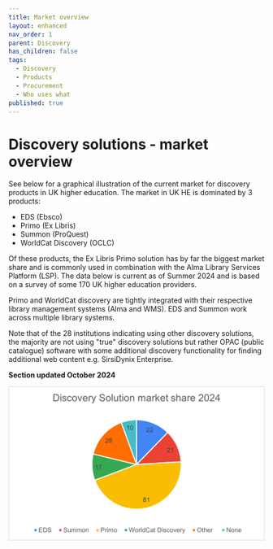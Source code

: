 ```yaml
---
title: Market overview
layout: enhanced
nav_order: 1
parent: Discovery
has_children: false
tags:
  - Discovery
  - Products
  - Procurement
  - Who uses what
published: true
---
```

# Discovery solutions - market overview

See below for a graphical illustration of the current market for discovery products in UK higher education. The market in UK HE is dominated by 3 products:

* EDS (Ebsco)
* Primo (Ex Libris)
* Summon (ProQuest)
* WorldCat Discovery (OCLC)

Of these products, the Ex Libris Primo solution has by far the biggest market share and is commonly used in combination with the Alma Library Services Platform (LSP). The data below is current as of Summer 2024 and is based on a survey of some 170 UK higher education providers.

Primo and WorldCat discovery are tightly integrated with their respective library management systems (Alma and WMS). EDS and Summon work across multiple library systems.

Note that of the 28 institutions indicating using other discovery solutions, the majority are not using "true" discovery solutions but rather OPAC (public catalogue) software with some additional discovery functionality for finding additional web content e.g. SirsiDynix Enterprise.

**Section updated October 2024**

![Discovery Solution market share](/assets/images/discovery-solution-market-share-pie-chart.jpg 'Discovery Solution market share')
